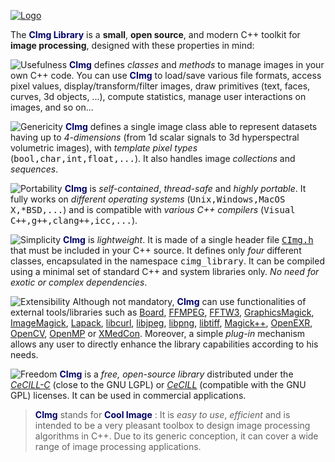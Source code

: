 <a href="http://cimg.eu">![Logo](http://cimg.eu/img/CImgLogo2.jpg)</a>

The <font color="#000066"><b>CImg Library</b></font> is a <b>small</b>, <b>open source</b>, and modern C++ toolkit</b> for <b>image processing</b>, designed with these properties in mind:

![Usefulness](http://cimg.eu/img/item_usefulness.jpg) <font color="#000066"><b>CImg</b></font> defines <i>classes</i> and <i>methods</i> to manage images in your own C++ code. You can use <font color="#000066"><b>CImg</b></font> to load/save various file formats, access pixel values, display/transform/filter images, draw primitives (text, faces, curves, 3d objects, ...), compute statistics, manage user interactions on images, and so on...

![Genericity](http://cimg.eu/img/item_genericity.jpg) <font color="#000066"><b>CImg</b></font> defines a single image class able to represent datasets having up to <i>4-dimensions</i> (from 1d scalar signals to 3d hyperspectral volumetric images), with <i>template pixel types</i> (<tt style="font-family:monospace;">bool,char,int,float,...</tt>). It also handles image <i>collections</i> and <i>sequences</i>.

![Portability](http://cimg.eu/img/item_portability.jpg) <font color="#000066"><b>CImg</b></font> is <i>self-contained</i>, <i>thread-safe</i> and <i>highly portable</i>. It fully works on <i>different operating systems</i> (<tt style="font-family:monospace;">Unix,Windows,MacOS X,*BSD,...</tt>) and is compatible with <i>various C++ compilers</i> (<tt style="font-family:monospace;">Visual C++,g++,clang++,icc,...</tt>).

![Simplicity](http://cimg.eu/img/item_simplicity.jpg) <font color="#000066"><b>CImg</b></font> is <i>lightweight</i>. It is made of a single header file <a href="https://raw.githubusercontent.com/dtschump/CImg/master/CImg.h"><tt style="font-family:monospace;">CImg.h</tt></a> that must be included in your C++ source. It defines only <i>four</i> different classes, encapsulated in the namespace <tt style="font-family:monospace;">cimg_library</tt>. It can be compiled using a minimal set of standard C++ and system libraries only. <i>No need for exotic or complex dependencies</i>.

![Extensibility](http://cimg.eu/img/item_extensibility.jpg) Although not mandatory, <font color="#000066"><b>CImg</b></font> can use functionalities of external tools/libraries such as <a href="http://libboard.sourceforge.net/">Board</a>, <a href="http://ffmpeg.mplayerhq.hu/">FFMPEG</a>, <a href="http://www.fftw.org/">FFTW3</a>, <a href="http://www.graphicsmagick.org/">GraphicsMagick</a>, <a href="http://www.imagemagick.org/">ImageMagick</a>, <a href="http://www.netlib.org/lapack/">Lapack</a>, <a href="http://curl.haxx.se/libcurl/">libcurl</a>, <a href="http://www.ijg.org/">libjpeg</a>, <a href="http://www.libpng.org/pub/png/libpng.html">libpng</a>, <a href="http://www.libtiff.org/">libtiff</a>, <a href="http://www.imagemagick.org/Magick++/">Magick++</a>, <a href="http://www.openexr.com/">OpenEXR</a>, <a href="http://http://opencv.willowgarage.com/wiki/">OpenCV</a>, <a href="http://www.openmp.org/">OpenMP</a> or <a href="http://xmedcon.sourceforge.net/">XMedCon</a>. Moreover, a simple <i>plug-in</i> mechanism allows any user to directly enhance the library capabilities according to his needs.

![Freedom](http://cimg.eu/img/item_freedom.jpg) <font color="#000066"><b>CImg</b></font> is a <i>free, open-source library</i> distributed under the <a href="http://www.cecill.info/licences/Licence_CeCILL-C_V1-en.txt"><i>CeCILL-C</i></a> (close to the GNU LGPL) or <a href="http://www.cecill.info/licences/Licence_CeCILL_V2-en.txt"><i>CeCILL</i></a> (compatible with the GNU GPL) licenses. It can be used in commercial applications.

<blockquote>
  <font color="#000066"><b>CImg</b></font> stands for <font color="#000066"><b>Cool Image</b></font> : It is <i>easy to use</i>, <i>efficient</i> and is intended to be a very pleasant toolbox to design image processing algorithms in C++. Due to its generic conception, it can cover a wide range of image processing applications.
</blockquote>